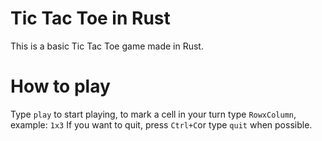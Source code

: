 # Tic Tac Toe in Rust
This is a basic Tic Tac Toe game made in Rust.

# How to play
Type `play` to start playing, to mark a cell in your turn type `RowxColumn`, example: `1x3`
If you want to quit, press `Ctrl+C`or type `quit` when possible.
